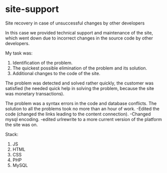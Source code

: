 # site-support
Site recovery in case of unsuccessful changes by other developers

In this case we provided technical support and maintenance of the site, which went down due to incorrect changes in the source code by other developers.

My task was:
1) Identification of the problem.
2) The quickest possible elimination of the problem and its solution.
3) Additional changes to the code of the site.

The problem was detected and solved rather quickly, the customer was satisfied (he needed quick help in solving the problem, because the site was monetary transactions).

The problem was a syntax errors in the code and database conflicts. The solution to all the problems took no more than an hour of work. 
-Edited the code (changed the links leading to the content connection).
-Changed mysql encoding.
-edited urlrewrite to a more current version of the platform the site was on.

Stack:
1) JS
2) HTML
3) CSS
4) PHP
5) MySQL
